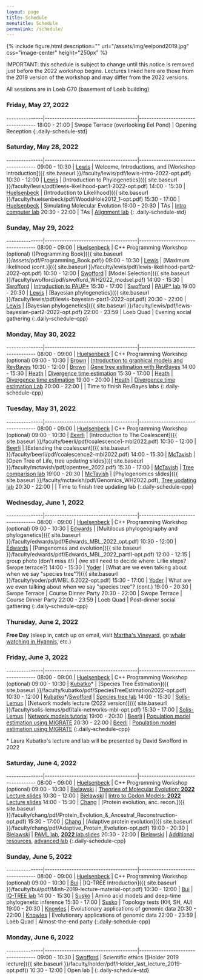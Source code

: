 ```yaml
---
layout: page
title: Schedule
menutitle: Schedule
permalink: /schedule/
---
```

{% include figure.html description="" url="/assets/img/eelpond2019.jpg" css="image-center" height="250px" %}

IMPORTANT: this schedule is subject to change until this notice is removed just before the 2022 workshop begins. 
Lectures linked here are those from the 2019 version of the workshop and may differ from the 2022 versions.

All sessions are in Loeb G70 (basement of Loeb building)

### Friday, May 27, 2022

---------------|--------------------------------------|-----------------------------------
 18:00 - 21:00 | Swope Terrace (overlooking Eel Pond) | Opening Reception
{:.daily-schedule-std}

### Saturday, May 28, 2022

---------------|--------------------------------------|-----------------------------------
 09:00 - 10:30 | [Lewis](/faculty-lewis/)             | Welcome, Introductions, and [Workshop introduction]({{ site.baseurl }}/faculty/lewis/pdf/lewis-intro-2022-opt.pdf)
 10:30 - 12:00 | [Lewis](/faculty-lewis/)             | [Introduction to Phylogenetics]({{ site.baseurl }}/faculty/lewis/pdf/lewis-likelihood-part1-2022-opt.pdf)
 14:00 - 15:30 | [Huelsenbeck](/faculty-huelsenbeck/) | [Introduction to Likelihood]({{ site.baseurl }}/faculty/huelsenbeck/pdf/WoodsHole2012_1-opt.pdf)
 15:30 - 17:00 | [Huelsenbeck](/faculty-huelsenbeck/) | Simulating Molecular Evolution
 19:00 - 20:30 | TAs                                  | [Intro computer lab](/labs/intro/)
 20:30 - 22:00 | TAs                                  | [Alignment lab](/labs/alignment/)
{: .daily-schedule-std}

### Sunday, May 29, 2022

---------------|--------------------------------------|-----------------------------------
 08:00 - 09:00 | [Huelsenbeck](/faculty-huelsenbeck/) | C++ Programming Workshop (optional) ([Programming Book]({{ site.baseurl }}/assets/pdf/Programming_Book.pdf))
 09:00 - 10:30 | [Lewis](/faculty-lewis/)             | [Maximum likelihood (cont.)]({{ site.baseurl }}/faculty/lewis/pdf/lewis-likelihood-part2-2022-opt.pdf)
 10:30 - 12:00 | [Swofford](/faculty-swofford/)       | [Model Selection]({{ site.baseurl }}/faculty/swofford/pdf/swofford_WH2022_modsel.pdf)
 14:00 - 15:30 | [Swofford](/faculty-swofford/)       | [Introduction to PAUP*](http://paup.phylosolutions.com/)
 15:30 - 17:00 | [Swofford](/faculty-swofford/)       | [PAUP* lab](/faculty/swofford/pdf/modsel-sim-tutorial.html)
 19:00 - 20:30 | [Lewis](/faculty-lewis/)             | [Bayesian phylogenetics]({{ site.baseurl }}/faculty/lewis/pdf/lewis-bayesian-part1-2022-opt.pdf)
 20:30 - 22:00 | [Lewis](/faculty-lewis/)             | [Bayesian phylogenetics]({{ site.baseurl }}/faculty/lewis/pdf/lewis-bayesian-part2-2022-opt.pdf)
 22:00 - 23:59 | Loeb Quad                            | Evening social gathering
{:.daily-schedule-cpp}
 
### Monday, May 30, 2022

---------------|--------------------------------------|-----------------------------------
 08:00 - 09:00 | [Huelsenbeck](/faculty-huelsenbeck)  | C++ Programming Workshop (optional)
 09:00 - 10:30 | [Brown](/faculty-brown/)             | [Introduction to graphical models and RevBayes](/faculty/brown/pdf/Brown_GraphicalModels_RevBayes.pdf)
 10:30 - 12:00 | [Brown](/faculty-brown/)             | [Gene tree estimation with RevBayes](https://revbayes.github.io/tutorials/ctmc/)
 14:00 - 15:30 | [Heath](/faculty-heath/)             | [Divergence time estimation](https://figshare.com/articles/Bayesian_Divergence-Time_Estimation_Lecture/6849005)
 15:30 - 17:00 | [Heath](/faculty-heath/)             | [Divergence time estimation](https://figshare.com/articles/Bayesian_Divergence-Time_Estimation_Lecture/6849005)
 19:00 - 20:00 | [Heath](/faculty-heath/)             | [Divergence time estimation Lab](https://revbayes.github.io/tutorials/fbd_simple)
 20:00 - 22:00 |                                      | Time to finish RevBayes labs
{:.daily-schedule-cpp}

### Tuesday, May 31, 2022

---------------|--------------------------------------|-----------------------------------
 08:00 - 09:00 | [Huelsenbeck](/faculty-huelsenbeck/) | C++ Programming Workshop (optional)
 09:00 - 10:30 | [Beerli](/faculty-beerli/)           | [Introduction to The Coalescent]({{ site.baseurl }}/faculty/beerli/pdf/coalescence1-mbl2022.pdf)
 10:30 - 12:00 | [Beerli](/faculty-beerli/)           | [Extending the coalescent]({{ site.baseurl }}/faculty/beerli/pdf/coalescence2-mbl2022.pdf) 
 14:00 - 15:30 | [McTavish](/faculty-mctavish/)       | [Open Tree of Life, tree updating slides]({{ site.baseurl }}/faculty/mctavish/pdf/opentree_2022.pdf)
 15:30 - 17:00 | [McTavish](/faculty-mctavish/)       | [Tree comparison lab](https://github.com/snacktavish/Mole2022/blob/master/TreeComparison.md) 
 19:00 - 20:30 | [McTavish](/faculty-mctavish/)       | [Phylogenomics slides]({{ site.baseurl }}/faculty/mctavish/pdf/Genomics_WH2022.pdf), [Tree updating lab](https://github.com/snacktavish/Mole2022/blob/master/TreeUpdating.md)
 20:30 - 22:00 |                                      | Time to finish tree updating lab
{:.daily-schedule-cpp}

### Wednesday, June 1, 2022

---------------|--------------------------------------|-----------------------------------
 08:00 - 09:00 | [Huelsenbeck](/faculty-huelsenbeck/) | C++ Programming Workshop (optional)
 09:00 - 10:30 | [Edwards](/faculty-edwards/)         | [Multilocus phylogeography and phylogenetics]({{ site.baseurl }}/faculty/edwards/pdf/Edwards_MBL_2022_opt.pdf)
 10:30 - 12:00 | [Edwards](/faculty-edwards/)         | [Pangenomes and evolution]({{ site.baseurl }}/faculty/edwards/pdf/Edwards_MBL_2022_partII-opt.pdf)
 12:00 - 12:15 | group photo (don't miss it!)         | (we still need to decide where: Lillie steps? Swope terrace?)
 14:00 - 15:30 | [Yoder](/faculty-yoder/)             | [What are we even talking about when we say "species tree"?]({{ site.baseurl }}/faculty/yoder/pdf/MBL.6.2022-opt.pdf)
 15:30 - 17:00 | [Yoder](/faculty-yoder/)             | What are we even talking about when we say "species tree"? (cont.)
 19:00 - 20:30 | Swope Terrace                        | Course Dinner Party
 20:30 - 22:00 | Swope Terrace                        | Course Dinner Party
 22:00 - 23:59 | Loeb Quad                            | Post-dinner social gathering
{:.daily-schedule-cpp}

### Thursday, June 2, 2022

**Free Day** (sleep in, catch up on email, visit [Martha's Vineyard](https://mvol.com), go [whale watching in Hyannis](https://www.whales.net), etc.)

### Friday, June 3, 2022

---------------|--------------------------------------|-----------------------------------
 08:00 - 09:00 | [Huelsenbeck](/faculty-huelsenbeck/) | C++ Programming Workshop (optional)
 09:00 - 10:30 | [Kubatko](/faculty-kubatko/)*         | [Species Tree Estimation]({{ site.baseurl }}/faculty/kubatko/pdf/SpeciesTreeEstimation2022-opt.pdf)
 10:30 - 12:00 | [Kubatko](/faculty-kubatko/)*/[Swofford](/faculty-swofford/) | [Species tree lab](http://phylosolutions.com/tutorials/wh2019-svdq-astral/species-trees-tutorial.html)
 14:00 - 15:30 | [Solís-Lemus](/faculty-solis-lemus/) | [Network models lecture (2022 version)]({{ site.baseurl }}/faculty/solis-lemus/pdf/talk-networks-mbl-opt.pdf)
 15:30 - 17:00 | [Solís-Lemus](/faculty-solis-lemus/) | [Network models tutorial](https://github.com/crsl4/PhyloNetworks.jl/wiki)
 19:00 - 20:30 | [Beerli](/faculty-beerli/)           | [Population model estimation using MIGRATE](http://peterbeerli.com/workshops/mbl/2018/tutorial/)
 20:30 - 22:00 | [Beerli](/faculty-beerli/)           | [Population model estimation using MIGRATE](http://peterbeerli.com/workshops/mbl/2018/tutorial/)
{:.daily-schedule-cpp}

\* Laura Kubatko's lecture and lab will be presented by David Swofford in 2022

### Saturday, June 4, 2022

---------------|--------------------------------------|-----------------------------------
 08:00 - 09:00 | [Huelsenbeck](/faculty-huelsenbeck/) | C++ Programming Workshop (optional)
 09:00 - 10:30 | [Bielawski](/faculty-bielawski/)     | [Theories of Molecular Evolution: **2022** Lecture slides](http://awarnach.mathstat.dal.ca/~joeb/PAML_lab/slides/Bielawski_lecture_PART_1.pdf)
 10:30 - 12:00 | [Bielawski](/faculty-bielawski/)     | [Intro to Codon Models: **2022** Lecture slides](http://awarnach.mathstat.dal.ca/~joeb/PAML_lab/slides/Bielawski_lecture_PART_2.pdf)
 14:00 - 15:30 | [Chang](/faculty-chang/)             | [Protein evolution, anc. recon.]({{ site.baseurl }}/faculty/chang/pdf/Protein_Evolution_&_Ancestral_Reconstruction-opt.pdf)
 15:30 - 17:00 | [Chang](/faculty-chang/)             | [Adaptive protein evolution]({{ site.baseurl }}/faculty/chang/pdf/Adaptive_Protein_Evolution-opt.pdf)
 19:00 - 20:30 | [Bielawski](/faculty-bielawski/)     | [PAML lab](http://awarnach.mathstat.dal.ca/~joeb/PAML_lab/lab.html), [**2022** lab slides](http://awarnach.mathstat.dal.ca/~joeb/PAML_lab/resources/pamlDEMO_MOLE2022_v2.pdf)
 20:30 - 22:00 | [Bielawski](/faculty-bielawski/)     | [Additional resources](http://awarnach.mathstat.dal.ca/~joeb/PAML_lab/Resources.html), [advanced lab](https://bitbucket.org/EvoWorks/protocol-inference-of-episodic-selection/downloads)
{:.daily-schedule-cpp}

### Sunday, June 5, 2022

---------------|--------------------------------------|-----------------------------------
 08:00 - 09:00 | [Huelsenbeck](/faculty-huelsenbeck/) | C++ Programming Workshop (optional)
 09:00 - 10:30 | [Bui](/faculty-bui/)                 | [IQ-TREE Introduction]({{ site.baseurl }}/faculty/bui/pdf/Minh-2019-lecture-material-opt.pdf)
 10:30 - 12:00 | [Bui](/faculty-bui/)                 | [IQ-TREE lab](http://www.iqtree.org/workshop/molevol2019) <!--, [tutorial solution]({{ site.baseurl }}/faculty/bui/pdf/Minh_2019_Tutorial-solutions-opt.pdf) -->
 14:00 - 15:30 | [Susko](/faculty-susko/)             | Amino acid models and deep-time phylogenetic inference <!-- ([Eme 2019 lecture]({{ site.baseurl }}/faculty/eme/pdf/Phylogenomics_EmeLaura_WoodsHole2019_4-opt.pdf)) -->
 15:30 - 17:00 | [Susko](/faculty-susko/)             | Topology tests (KH, SH, AU)
 19:00 - 20:30 | [Knowles](/faculty-knowles/)         | Evolutionary applications of genomic data
 20:30 - 22:00 | [Knowles](/faculty-knowles/)         | Evolutionary applications of genomic data
 22:00 - 23:59 | Loeb Quad                            | Almost-the-end party
{:.daily-schedule-cpp}

### Monday, June 6, 2022

---------------|--------------------------------------|-----------------------------------
 09:00 - 10:30 | [Swofford](/faculty-swofford/)       | Scientific ethics ([Holder 2019 lecture]({{ site.baseurl }}/faculty/holder/pdf/Holder_last_lecture_2019-opt.pdf))
 10:30 - 12:00 | Open lab                             |
{:.daily-schedule-std}
     

     
